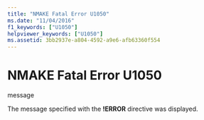 ```yaml
---
title: "NMAKE Fatal Error U1050"
ms.date: "11/04/2016"
f1_keywords: ["U1050"]
helpviewer_keywords: ["U1050"]
ms.assetid: 3bb2937e-a804-4592-a9e6-afb63360f554
---
```

# NMAKE Fatal Error U1050

message

The message specified with the **!ERROR** directive was displayed.
